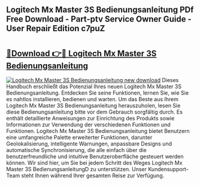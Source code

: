 ## Logitech Mx Master 3S Bedienungsanleitung PDf Free Download - Part-ptv Service Owner Guide - User Repair Edition c7puZ

# <h2><a href="http://df1no3i.blite.top/?on=Logitech+Mx+Master+3S+Bedienungsanleitung">🔗Download 👉🔴 Logitech Mx Master 3S Bedienungsanleitung</a></h2>

[![Logitech Mx Master 3S Bedienungsanleitung new download](https://i.imgur.com/lujVjoI.png)](http://df1no3i.blite.top/?on=Logitech+Mx+Master+3S+Bedienungsanleitung)
Dieses Handbuch erschließt das Potenzial Ihres neuen Logitech Mx Master 3S Bedienungsanleitung. Entdecken Sie seine Funktionen, lernen Sie, wie Sie es nahtlos installieren, bedienen und warten. Um das Beste aus Ihrem Logitech Mx Master 3S Bedienungsanleitung herauszuholen, lesen Sie diese Bedienungsanleitung bitte vor dem Gebrauch sorgfältig durch. Es enthält detaillierte Anweisungen zur Einrichtung des Produkts sowie Informationen zur Verwendung der verschiedenen Funktionen und Funktionen. Logitech Mx Master 3S Bedienungsanleitung bietet Benutzern eine umfangreiche Palette erweiterter Funktionen, darunter Geolokalisierung, intelligente Warnungen, anpassbare Designs und automatische Synchronisierung, die alle einfach über die benutzerfreundliche und intuitive Benutzeroberfläche gesteuert werden können. Wir sind hier, um Sie bei jedem Schritt des Weges Logitech Mx Master 3S BedienungsanleitungD zu unterstützen. Unser Kundensupport-Team steht Ihnen während Ihrer gesamten Reise zur Verfügung.
